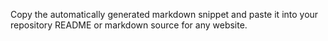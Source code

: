 Copy the automatically generated markdown snippet and paste it into your repository README or markdown source for any website.
